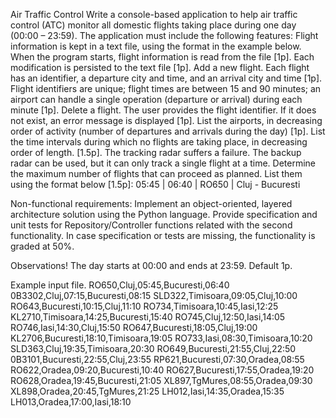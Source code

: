 Air Traffic Control
Write a console-based application to help air traffic control (ATC) monitor all domestic flights taking place during one day (00:00 – 23:59). The application must include the following features:
Flight information is kept in a text file, using the format in the example below. When the program starts, flight information is read from the file [1p]. Each modification is persisted to the text file [1p].
Add a new flight. Each flight has an identifier, a departure city and time, and an arrival city and time [1p]. Flight identifiers are unique; flight times are between 15 and 90 minutes; an airport can handle a single operation (departure or arrival) during each minute [1p].
Delete a flight. The user provides the flight identifier. If it does not exist, an error message is displayed [1p].
List the airports, in decreasing order of activity (number of departures and arrivals during the day) [1p].
List the time intervals during which no flights are taking place, in decreasing order of length. [1.5p].
The tracking radar suffers a failure. The backup radar can be used, but it can only track a single flight at a time. Determine the maximum number of flights that can proceed as planned. List them using the format below [1.5p]:
05:45 | 06:40 | RO650 | Cluj - Bucuresti

Non-functional requirements:
Implement an object-oriented, layered architecture solution using the Python language.
Provide specification and unit tests for Repository/Controller functions related with the second functionality. In case specification or tests are missing, the functionality is graded at 50%.

Observations!
The day starts at 00:00 and ends at 23:59.
Default 1p.

Example input file.
RO650,Cluj,05:45,Bucuresti,06:40
0B3302,Cluj,07:15,Bucuresti,08:15
SLD322,Timisoara,09:05,Cluj,10:00
RO643,Bucuresti,10:15,Cluj,11:10
RO734,Timisoara,10:45,Iasi,12:25
KL2710,Timisoara,14:25,Bucuresti,15:40
RO745,Cluj,12:50,Iasi,14:05
RO746,Iasi,14:30,Cluj,15:50
RO647,Bucuresti,18:05,Cluj,19:00
KL2706,Bucuresti,18:10,Timisoara,19:05
RO733,Iasi,08:30,Timisoara,10:20
SLD363,Cluj,19:35,Timisoara,20:30
RO649,Bucuresti,21:55,Cluj,22:50
0B3101,Bucuresti,22:55,Cluj,23:55
RP621,Bucuresti,07:30,Oradea,08:55
RO622,Oradea,09:20,Bucuresti,10:40
RO627,Bucuresti,17:55,Oradea,19:20
RO628,Oradea,19:45,Bucuresti,21:05
XL897,TgMures,08:55,Oradea,09:30
XL898,Oradea,20:45,TgMures,21:25
LH012,Iasi,14:35,Oradea,15:35
LH013,Oradea,17:00,Iasi,18:10


